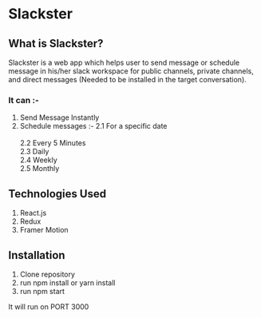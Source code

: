 # Slackster

## What is Slackster?

Slackster is a web app which helps user to
send message or schedule message in his/her slack workspace
for public channels, private channels, and direct messages
(Needed to be installed in the target conversation).

### It can :-

1. Send Message Instantly
2. Schedule messages :-
   2.1 For a specific date <br>  
   2.2 Every 5 Minutes <br>
   2.3 Daily <br>
   2.4 Weekly <br>
   2.5 Monthly <br>

## Technologies Used

1. React.js
2. Redux
3. Framer Motion

## Installation

1. Clone repository
2. run npm install or yarn install
3. run npm start

It will run on PORT 3000
